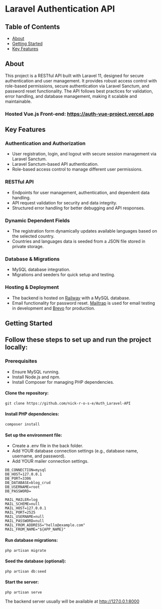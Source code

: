 # Laravel Authentication API

## Table of Contents
* [About](#about)
* [Getting Started](#getting-started)
* [Key Features](#key-features)


## About

This project is a RESTful API built with Laravel 11, designed for secure authentication and user management. It provides robust access control with role-based permissions, secure authentication via Laravel Sanctum, and password reset functionality. The API follows best practices for validation, error handling, and database management, making it scalable and maintainable.  

### Hosted Vue.js Front-end: https://auth-vue-project.vercel.app

## Key Features

### Authentication and Authorization
- User registration, login, and logout with secure session management via Laravel Sanctum.
- Laravel Sanctum-based API authentication.
- Role-based access control to manage different user permissions.

### RESTful API
- Endpoints for user management, authentication, and dependent data handling.
- API request validation for security and data integrity.
- Structured error handling for better debugging and API responses.

### Dynamic Dependent Fields
- The registration form dynamically updates available languages based on the selected country.
- Countries and languages data is seeded from a JSON file stored in private storage.

### Database & Migrations
- MySQL database integration.
- Migrations and seeders for quick setup and testing.

### Hosting & Deployment
- The backend is hosted on [Railway](https://railway.com/) with a MySQL database.
- Email functionality for password reset. [Mailtrap](https://mailtrap.io/) is used for email testing in development and [Brevo](https://www.brevo.com/) for production.

## Getting Started

## Follow these steps to set up and run the project locally:

### Prerequisites
- Ensure MySQL running.
- Install Node.js and npm.
- Install Composer for managing PHP dependencies.

#### Clone the repository:

```
git clone https://github.com/nick-r-o-s-e/Auth_Laravel-API
```

#### Install PHP dependencies:

```
composer install
```

#### Set up the environment file:

- Create a .env file in the back folder.
- Add YOUR database connection settings (e.g., database name, username, and password).
- Add YOUR mailer connection settings.

```
DB_CONNECTION=mysql
DB_HOST=127.0.0.1
DB_PORT=3306
DB_DATABASE=blog_crud
DB_USERNAME=root
DB_PASSWORD=

MAIL_MAILER=log
MAIL_SCHEME=null
MAIL_HOST=127.0.0.1
MAIL_PORT=2525
MAIL_USERNAME=null
MAIL_PASSWORD=null
MAIL_FROM_ADDRESS="hello@example.com"
MAIL_FROM_NAME="${APP_NAME}"
```

#### Run database migrations:

```
php artisan migrate
```

#### Seed the database (optional):

```
php artisan db:seed
```

#### Start the server:

```
php artisan serve
```

The backend server usually will be available at http://127.0.0.1:8000
